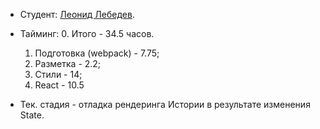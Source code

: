 * Студент: [Леонид Лебедев](https://github.com/leo-leb).

* Тайминг:
	0. Итого - 34.5 часов.
	1. Подготовка (webpack) - 7.75;
	2. Разметка - 2.2;
	3. Стили - 14;
	4. React - 10.5

* Тек. стадия - отладка рендеринга Истории в результате изменения State.
